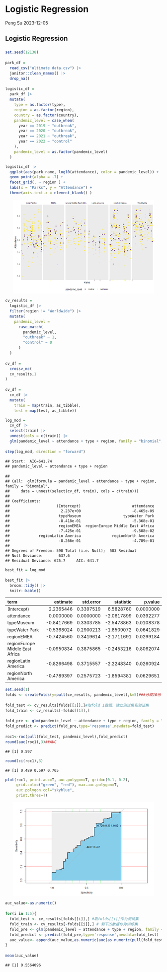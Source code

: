 Logistic Regression
================
Peng Su
2023-12-05

## Logistic Regression

### 

``` r
set.seed(12138)

park_df =
  read_csv("ultimate data.csv") |>
  janitor::clean_names() |>
  drop_na()

logistic_df = 
  park_df |>
  mutate(
    type = as.factor(type),
    region = as.factor(region),
    country = as.factor(country),
    pandemic_level = case_when(
      year == 2019 ~ "outbreak",
      year == 2020 ~ "outbreak",
      year == 2021 ~ "outbreak",
      year == 2022 ~ "control"
    ),
    pandemic_level = as.factor(pandemic_level)
  ) 
```

``` r
logistic_df |>
  ggplot(aes(park_name, log10(attendance), color = pandemic_level)) +
  geom_point(alpha = .7) +
  facet_grid(. ~ region ) +
  labs(x = "Parks", y = "Attendance") +
  theme(axis.text.x = element_blank() )
```

<img src="Logistic-Regression_files/figure-gfm/unnamed-chunk-2-1.png" width="90%" style="display: block; margin: auto;" />

``` r
cv_results = 
  logistic_df |>
  filter(region != "Worldwide") |>
  mutate(
    pandemic_level = 
      case_match(
        pandemic_level,
        "outbreak" ~ 1,
        "control" ~ 0
      )
  )

cv_df = 
  crossv_mc(
  cv_results,1
)

cv_df =
  cv_df |> 
  mutate(
    train = map(train, as_tibble),
    test = map(test, as_tibble))
```

``` r
log_mod =  
  cv_df |>
  select(train) |>
  unnest(cols = c(train)) |>
  glm(pandemic_level ~ attendance + type + region, family = "binomial", data = _)

step(log_mod, direction = "forward")
```

    ## Start:  AIC=641.74
    ## pandemic_level ~ attendance + type + region

    ## 
    ## Call:  glm(formula = pandemic_level ~ attendance + type + region, family = "binomial", 
    ##     data = unnest(select(cv_df, train), cols = c(train)))
    ## 
    ## Coefficients:
    ##                     (Intercept)                       attendance  
    ##                       2.237e+00                       -8.465e-09  
    ##                      typeMuseum                   typeWater Park  
    ##                      -8.418e-01                       -5.368e-01  
    ##                      regionEMEA  regionEurope Middle East Africa  
    ##                      -7.425e-01                       -9.508e-02  
    ##             regionLatin America              regionNorth America  
    ##                      -8.266e-01                       -4.789e-01  
    ## 
    ## Degrees of Freedom: 590 Total (i.e. Null);  583 Residual
    ## Null Deviance:       637.6 
    ## Residual Deviance: 625.7     AIC: 641.7

``` r
best_fit = log_mod

best_fit |>
  broom::tidy() |>
  knitr::kable()
```

| term                            |   estimate | std.error |  statistic |   p.value |
|:--------------------------------|-----------:|----------:|-----------:|----------:|
| (Intercept)                     |  2.2365446 | 0.3397519 |  6.5828760 | 0.0000000 |
| attendance                      |  0.0000000 | 0.0000000 | -2.0617899 | 0.0392277 |
| typeMuseum                      | -0.8417669 | 0.3303785 | -2.5478863 | 0.0108378 |
| typeWater Park                  | -0.5368024 | 0.2900213 | -1.8509072 | 0.0641829 |
| regionEMEA                      | -0.7424560 | 0.3419614 | -2.1711691 | 0.0299184 |
| regionEurope Middle East Africa | -0.0950834 | 0.3875865 | -0.2453216 | 0.8062074 |
| regionLatin America             | -0.8266498 | 0.3715557 | -2.2248340 | 0.0260924 |
| regionNorth America             | -0.4789397 | 0.2575723 | -1.8594381 | 0.0629651 |

``` r
set.seed(1)
folds <- createFolds(y=pull(cv_results, pandemic_level),k=5)###分成10份

fold_test <- cv_results[folds[[1]],]#取fold 1数据，建立测试集和验证集
fold_train <- cv_results[-folds[[1]],]

fold_pre <- glm(pandemic_level ~ attendance + type + region, family = "binomial", data = fold_train ) 
fold_predict <- predict(fold_pre,type='response',newdata=fold_test)

roc1<-roc(pull(fold_test, pandemic_level),fold_predict)
round(auc(roc1),3)##AUC
```

    ## [1] 0.597

``` r
round(ci(roc1),3)
```

    ## [1] 0.489 0.597 0.705

``` r
plot(roc1, print.auc=T, auc.polygon=T, grid=c(0.1, 0.2),
     grid.col=c("green", "red"), max.auc.polygon=T,
     auc.polygon.col="skyblue", 
     print.thres=T)
```

<img src="Logistic-Regression_files/figure-gfm/unnamed-chunk-5-1.png" width="90%" style="display: block; margin: auto;" />

``` r
auc_value<-as.numeric()

for(i in 1:5){
  fold_test <- cv_results[folds[[i]],] #取folds[[i]]作为测试集
  fold_train <- cv_results[-folds[[i]],] # 剩下的数据作为训练集
  fold_pre <- glm(pandemic_level ~ attendance + type + region, family = "binomial", data = fold_train )
  fold_predict <- predict(fold_pre,type='response',newdata=fold_test)
  auc_value<- append(auc_value,as.numeric(auc(as.numeric(pull(fold_test, pandemic_level)),fold_predict)))
}

mean(auc_value)
```

    ## [1] 0.5564096
